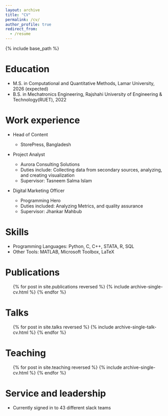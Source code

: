 ```yaml
---
layout: archive
title: "CV"
permalink: /cv/
author_profile: true
redirect_from:
  - /resume
---
```


{% include base_path %}

Education
======
* M.S. in Computational and Quantitative Methods, Lamar University, 2026 (expected)
* B.S. in Mechatronics Engineering, Rajshahi University of Engineering & Technology(RUET), 2022

Work experience
======
* Head of Content
  * StorePress, Bangladesh

* Project Analyst
  * Aurora Consulting Solutions
  * Duties include: Collecting data from secondary sources, analyzing, and creating visualization
  * Supervisor: Tasneem Salma Islam

* Digital Marketing Officer
  * Programming Hero
  * Duties included: Analyzing Metrics, and quality assurance 
  * Supervisor: Jhankar Mahbub
  
Skills
======
* Programming Languages: Python, C, C++, STATA, R, SQL
* Other Tools: MATLAB, Microsoft Toolbox, LaTeX

Publications
======
  <ul>{% for post in site.publications reversed %}
    {% include archive-single-cv.html %}
  {% endfor %}</ul>
  
Talks
======
  <ul>{% for post in site.talks reversed %}
    {% include archive-single-talk-cv.html  %}
  {% endfor %}</ul>
  
Teaching
======
  <ul>{% for post in site.teaching reversed %}
    {% include archive-single-cv.html %}
  {% endfor %}</ul>
  
Service and leadership
======
* Currently signed in to 43 different slack teams
